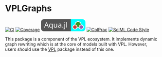 # VPLGraphs

[![CI](https://github.com/VirtualPlantLab/VPLGraphs.jl/actions/workflows/main.yml/badge.svg)](https://github.com/VirtualPlantLab/VPLGraphs.jl/actions/workflows/main.yml)
[![Coverage](https://codecov.io/gh/VirtualPlantLab/VPLGraphs.jl/branch/master/graph/badge.svg?token=LCZHPERHUN)](https://codecov.io/gh/VirtualPlantLab/VPLGraphs.jl)
[![Aqua QA](https://raw.githubusercontent.com/JuliaTesting/Aqua.jl/master/badge.svg)](https://github.com/JuliaTesting/Aqua.jl)
[![ColPrac](https://img.shields.io/badge/ColPrac-Contributor's%20Guide-blueviolet)](https://github.com/SciML/ColPrac)
[![SciML Code Style](https://img.shields.io/static/v1?label=code%20style&message=SciML&color=9558b2&labelColor=389826)](https://github.com/SciML/SciMLStyle)

This package is a component of the VPL ecosystem. It implements dynamic graph
rewriting which is at the core of models built with VPL. However, users should
use the [VPL](https://github.com/VirtualPlantLab/VPL) package instead of this one.
